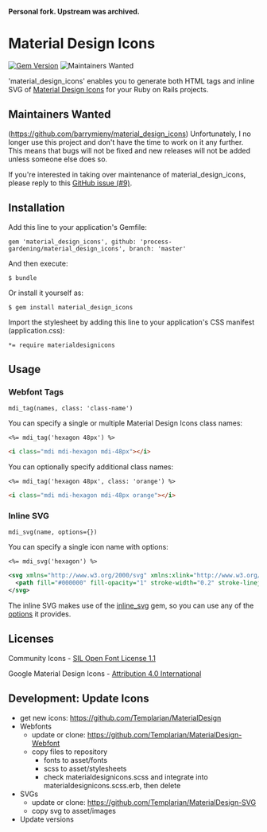 
**Personal fork. Upstream was archived.**

# Material Design Icons

[![Gem Version](https://badge.fury.io/rb/material_design_icons.svg)](https://badge.fury.io/rb/material_design_icons) ![Maintainers Wanted](https://img.shields.io/badge/maintainers-wanted-red.svg)

'material_design_icons' enables you to generate both HTML tags and inline SVG of [Material Design Icons](http://materialdesignicons.com/) for your Ruby on Rails projects.

## Maintainers Wanted

(https://github.com/barrymieny/material_design_icons)
Unfortunately, I no longer use this project and don't have the time to work on it any further. This means that bugs will not be fixed and new releases will not be added unless someone else does so.

If you're interested in taking over maintenance of material_design_icons, please reply to this [GitHub issue (#9)](https://github.com/barrymieny/material_design_icons/issues/9).

## Installation

Add this line to your application's Gemfile:

    gem 'material_design_icons', github: 'process-gardening/material_design_icons', branch: 'master'

And then execute:

    $ bundle

Or install it yourself as:

    $ gem install material_design_icons

Import the stylesheet by adding this line to your application's CSS manifest (application.css):

    *= require materialdesignicons

## Usage

### Webfont Tags

```
mdi_tag(names, class: 'class-name')
```

You can specify a single or multiple Material Design Icons class names:

```erb
<%= mdi_tag('hexagon 48px') %>
```

```html
<i class="mdi mdi-hexagon mdi-48px"></i>
```

You can optionally specify additional class names:

```erb
<%= mdi_tag('hexagon 48px', class: 'orange') %>
```

```html
<i class="mdi mdi-hexagon mdi-48px orange"></i>
```

### Inline SVG

```
mdi_svg(name, options={})
```

You can specify a single icon name with options:

```erb
<%= mdi_svg('hexagon') %>
```

```xml
<svg xmlns="http://www.w3.org/2000/svg" xmlns:xlink="http://www.w3.org/1999/xlink" version="1.1" baseProfile="full" width="24" height="24" viewBox="0 0 24 24" enable-background="new 0 0 24 24" xml:space="preserve">
  <path fill="#000000" fill-opacity="1" stroke-width="0.2" stroke-linejoin="round" d="M 16,3L 8,3L 3,8L 3,16L 8,21L 16,21L 21,16L 21,8"></path>
</svg>
```

The inline SVG makes use of the [inline_svg](https://github.com/jamesmartin/inline_svg) gem, so you can use any of the [options](https://github.com/jamesmartin/inline_svg#options) it provides.

## Licenses

Community Icons - [SIL Open Font License 1.1](http://scripts.sil.org/cms/scripts/page.php?item_id=OFL_web)

Google Material Design Icons - [Attribution 4.0 International](https://github.com/google/material-design-icons/blob/master/LICENSE)


## Development: Update Icons

- get new icons: https://github.com/Templarian/MaterialDesign
- Webfonts
  - update or clone: https://github.com/Templarian/MaterialDesign-Webfont
  - copy files to repository
    - fonts to asset/fonts
    - scss to asset/stylesheets
    - check materialdesignicons.scss and integrate into materialdesignicons.scss.erb, then delete
- SVGs
  - update or clone: https://github.com/Templarian/MaterialDesign-SVG
  - copy svg to asset/images  
- Update versions

